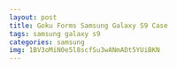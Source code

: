 ```yaml
---
layout: post
title: Goku Forms Samsung Galaxy S9 Case
tags: samsung galaxy s9
categories: samsung
img: 1BV3oMiN0e5l8scfSu3wANmADt5YUiBKN
---
```

